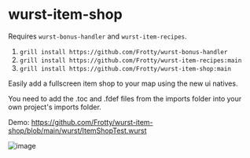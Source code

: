 # wurst-item-shop

Requires `wurst-bonus-handler` and `wurst-item-recipes`.
1. `grill install https://github.com/Frotty/wurst-bonus-handler`
2. `grill install https://github.com/Frotty/wurst-item-recipes:main`
3. `grill install https://github.com/Frotty/wurst-item-shop:main`

Easily add a fullscreen item shop to your map using the new ui natives.

You need to add the .toc and .fdef files from the imports folder into your own project's imports folder.

Demo: https://github.com/Frotty/wurst-item-shop/blob/main/wurst/ItemShopTest.wurst

![image](https://user-images.githubusercontent.com/1486037/114105440-097f7e00-98cd-11eb-917a-8f74d411a150.png)

